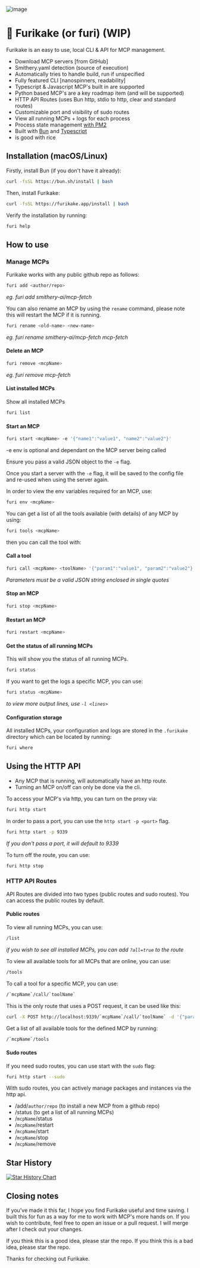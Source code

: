 ![image](https://github.com/user-attachments/assets/8f313cdd-0452-4227-8aea-75127d779f56)

# 🍃 Furikake (or furi) (WIP)

Furikake is an easy to use, local CLI & API for MCP management.

- Download MCP servers [from GitHub]
- Smithery.yaml detection (source of execution)
- Automatically tries to handle build, run if unspecified
- Fully featured CLI [nanospinners, readability]
- Typescript & Javascript MCP's built in are supported
- Python based MCP's are a key roadmap item (and will be supported)
- HTTP API Routes (uses Bun http, stdio to http, clear and standard routes)
- Customizable port and visibility of sudo routes
- View all running MCPs + logs for each process
- Process state management [with PM2](https://pm2.keymetrics.io/)
- Built with [Bun](https://bun.sh/) and [Typescript](https://www.typescriptlang.org/)
- is good with rice

## Installation (macOS/Linux)

Firstly, install Bun (if you don't have it already):

```bash
curl -fsSL https://bun.sh/install | bash
```

Then, install Furikake:

```bash
curl -fsSL https://furikake.app/install | bash
```

Verify the installation by running:

```bash
furi help
```

## How to use

### Manage MCPs

Furikake works with any public github repo as follows:

```bash
furi add <author/repo>
```

_eg. furi add smithery-ai/mcp-fetch_

You can also rename an MCP by using the `rename` command, please note this will restart the MCP if it is running.

```bash
furi rename <old-name> <new-name>
```

_eg. furi rename smithery-ai/mcp-fetch mcp-fetch_

#### Delete an MCP

```bash
furi remove <mcpName>
```

_eg. furi remove mcp-fetch_

#### List installed MCPs

Show all installed MCPs

```bash
furi list
```

#### Start an MCP

```bash
furi start <mcpName> -e '{"name1":"value1", "name2":"value2"}'
```

-e env is optional and dependant on the MCP server being called

Ensure you pass a valid JSON object to the `-e` flag.

Once you start a server with the `-e` flag, it will be saved to the config file and re-used when using the server again.

In order to view the env variables required for an MCP, use:

```bash
furi env <mcpName>
```

You can get a list of all the tools available (with details) of any MCP by using:

```bash
furi tools <mcpName>
```

then you can call the tool with:

#### Call a tool

```bash
furi call <mcpName> <toolName> '{"param1":"value1", "param2":"value2"}'
```

_Parameters must be a valid JSON string enclosed in single quotes_

#### Stop an MCP

```bash
furi stop <mcpName>
```

#### Restart an MCP

```bash
furi restart <mcpName>
```

#### Get the status of all running MCPs

This will show you the status of all running MCPs.

```bash
furi status
```

If you want to get the logs a specific MCP, you can use:

```bash
furi status <mcpName>
```

_to view more output lines, use `-l <lines>`_

#### Configuration storage

All installed MCPs, your configuration and logs are stored in the `.furikake` directory which can be located by running:

```bash
furi where
```

## Using the HTTP API

- Any MCP that is running, will automatically have an http route.
- Turning an MCP on/off can only be done via the cli.

To access your MCP's via http, you can turn on the proxy via:

```bash
furi http start
```

In order to pass a port, you can use the `http start -p <port>` flag.

```bash
furi http start -p 9339
```

_If you don't pass a port, it will default to 9339_

To turn off the route, you can use:

```bash
furi http stop
```

### HTTP API Routes

API Routes are divided into two types (public routes and sudo routes). You can access the public routes by default.

#### Public routes

To view all running MCPs, you can use:

```bash
/list
```

_if you wish to see all installed MCPs, you can add `?all=true` to the route_

To view all available tools for all MCPs that are online, you can use:

```bash
/tools
```

To call a tool for a specific MCP, you can use:

```bash
/`mcpName`/call/`toolName`
```

This is the only route that uses a POST request, it can be used like this:

```bash
curl -X POST http://localhost:9339/`mcpName`/call/`toolName` -d '{"param1":"value1", "param2":"value2"}'
```

Get a list of all available tools for the defined MCP by running:

```bash
/`mcpName`/tools
```

#### Sudo routes

If you need sudo routes, you can use start with the `sudo` flag:

```bash
furi http start --sudo
```

With sudo routes, you can actively manage packages and instances via the http api.

- /add/`author/repo` (to install a new MCP from a github repo)
- /status (to get a list of all running MCPs)
- /`mcpName`/status
- /`mcpName`/restart
- /`mcpName`/start
- /`mcpName`/stop
- /`mcpName`/remove

## Star History

[![Star History Chart](https://api.star-history.com/svg?repos=ashwwwin/furi&type=Date)](https://www.star-history.com/#ashwwwin/furi&Date)

## Closing notes

If you've made it this far, I hope you find Furikake useful and time saving. I built this for fun as a way for me to work with MCP's more hands on. If you wish to contribute, feel free to open an issue or a pull request. I will merge after I check out your changes.

If you think this is a good idea, please star the repo. If you think this is a bad idea, please star the repo.

Thanks for checking out Furikake.
